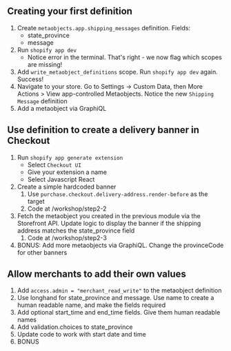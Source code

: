 ## Creating your first definition

1. Create `metaobjects.app.shipping_messages` definition. Fields:
    * state_province
    * message
2. Run `shopify app dev`
    * Notice error in the terminal. That's right - we now flag which scopes are missing!
3. Add `write_metaobject_definitions` scope. Run `shopify app dev` again. Success!
4. Navigate to your store. Go to Settings -> Custom Data, then More Actions > View app-controlled Metaobjects. Notice the new `Shipping Message` definition
5. Add a metaobject via GraphiQL

## Use definition to create a delivery banner in Checkout
1. Run `shopify app generate extension`
   * Select `Checkout UI`
   * Give your extension a name
   * Select Javascript React
2. Create a simple hardcoded banner
   1. Use `purchase.checkout.delivery-address.render-before` as the target
   2. Code at /workshop/step2-2
3. Fetch the metaobject you created in the previous module via the Storefront API. Update logic to display the banner if the shipping address matches the state_province field
   1. Code at /workshop/step2-3
4. BONUS: Add more metaobjects via GraphiQL. Change the provinceCode for other banners

## Allow merchants to add their own values
1. Add `access.admin = "merchant_read_write"` to the metaobject definition
2. Use longhand for state_province and message. Use name to create a human readable name, and make the fields required
3. Add optional start_time and end_time fields. Give them human readable names
4. Add validation.choices to state_province
5. Update code to work with start date and time
6. BONUS